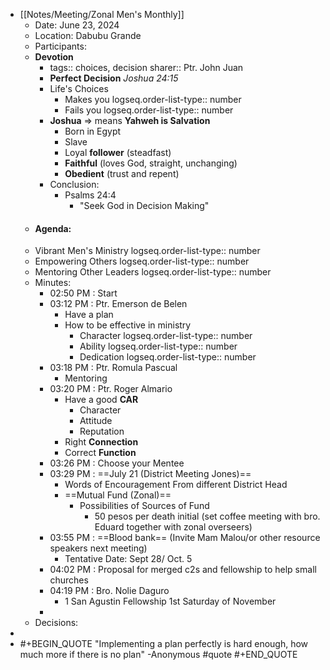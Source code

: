- [[Notes/Meeting/Zonal Men's Monthly]]
	- Date: June 23, 2024
	- Location: Dabubu Grande
	- Participants:
	- **Devotion**
		- tags:: choices, decision
		  sharer:: Ptr. John Juan
		- **Perfect Decision** *Joshua 24:15*
		- Life's Choices
			- Makes you
			  logseq.order-list-type:: number
			- Fails you
			  logseq.order-list-type:: number
		- **Joshua** => means **Yahweh is Salvation**
			- Born in Egypt
			- Slave
			- Loyal **follower** (steadfast)
			- **Faithful** (loves God, straight, unchanging)
			- **Obedient** (trust and repent)
		- Conclusion:
			- Psalms 24:4
				- "Seek God in Decision Making"
	- #### Agenda:
	- Vibrant Men's Ministry
	  logseq.order-list-type:: number
	- Empowering Others
	  logseq.order-list-type:: number
	- Mentoring Other Leaders
	  logseq.order-list-type:: number
	- Minutes:
		- 02:50 PM : Start
		- 03:12 PM : Ptr. Emerson de Belen
			- Have a plan
			- How to be effective in ministry
				- Character
				  logseq.order-list-type:: number
				- Ability
				  logseq.order-list-type:: number
				- Dedication
				  logseq.order-list-type:: number
		- 03:18 PM : Ptr. Romula Pascual
			- Mentoring
		- 03:20 PM : Ptr. Roger Almario
			- Have a good **CAR**
				- Character
				- Attitude
				- Reputation
			- Right **Connection**
			- Correct **Function**
		- 03:26 PM : Choose your Mentee
		- 03:29 PM : ==July 21 (District Meeting Jones)==
			- Words of Encouragement From different District Head
			- ==Mutual Fund (Zonal)==
				- Possibilities of Sources of Fund
					- 50 pesos per death initial (set coffee meeting with bro. Eduard together with zonal overseers)
		- 03:55 PM : ==Blood bank== (Invite Mam Malou/or other resource speakers next meeting)
			- Tentative Date: Sept 28/ Oct. 5
		- 04:02 PM :  Proposal for merged c2s and fellowship to help small churches
		- 04:19 PM : Bro. Nolie Daguro
			- 1 San Agustin Fellowship 1st Saturday of November
		-
	- Decisions:
-
- #+BEGIN_QUOTE
  "Implementing a plan perfectly is hard enough, how much more if there is no plan" -Anonymous #quote 
  #+END_QUOTE